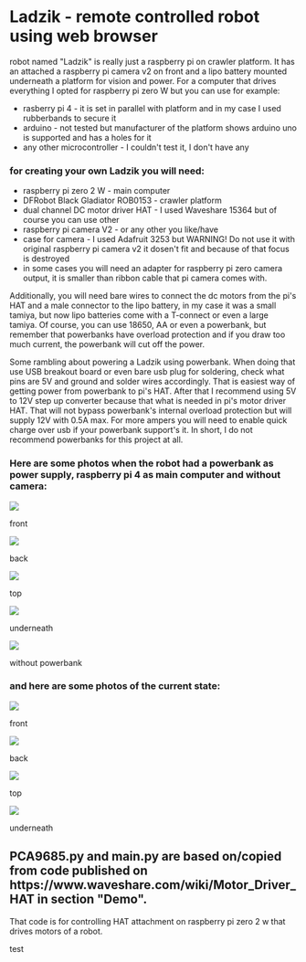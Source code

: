 # Ladzik - remote controlled robot using web browser
<p>robot named "Ladzik" is really just a raspberry pi on crawler platform. It has an attached a raspberry pi camera v2 on front and a lipo battery mounted underneath a platform for vision and power. For a computer that drives everything I opted for raspberry pi zero W but you can use for example:</p> 
<ul>
<li>rasberry pi 4 - it is set in parallel with platform and in my case I used rubberbands to secure it</li>
<li>arduino - not tested but manufacturer of the platform shows arduino uno is supported and has a holes for it</li>
<li>any other microcontroller - I couldn't test it, I don't have any</li>
</ul>

<h3>for creating your own Ladzik you will need:</h3>
<ul>
    <li>raspberry pi zero 2 W - main computer</li>
    <li>DFRobot Black Gladiator ROB0153 - crawler platform</li>
    <li>dual channel DC motor driver HAT - I used Waveshare 15364 but of course you can use other</li>
    <li>raspberry pi camera V2 - or any other you like/have</li>
    <li>case for camera - I used Adafruit 3253 but WARNING! Do not use it with original raspberry pi camera v2 it dosen't fit and because of that focus is destroyed</li>
    <li>in some cases you will need an adapter for raspberry pi zero camera output, it is smaller than ribbon cable that pi camera comes with.</li>
</ul>
<p>Additionally, you will need bare wires to connect the dc motors from the pi's HAT and a male connector to the lipo battery, in my case it was a small tamiya, but now lipo batteries come with a T-connect or even a large tamiya. Of course, you can use 18650, AA or even a powerbank, but remember that powerbanks have overload protection and if you draw too much current, the powerbank will cut off the power.</p>


<p>Some rambling about powering a Ladzik using powerbank. When doing that use USB breakout board or even bare usb plug for soldering, check what pins are 5V and ground and solder wires accordingly. That is easiest way of getting power from powerbank to pi's HAT. After that I recommend using 5V to 12V step up converter because that what is needed in pi's motor driver HAT. That will not bypass powerbank's internal overload protection but will supply 12V with 0.5A max. For more ampers you will need to enable quick charge over usb if your powerbank support's it. In short, I do not recommend powerbanks for this project at all. </p>


<h3>Here are some photos when the robot had a powerbank as power supply, raspberry pi 4 as main computer and without camera:</h3>
<img src="photos/build1.jpg">
<p>front</p>
<img src="photos/build2.jpg">
<p>back</p>
<img src="photos/build3.jpg">
<p>top</p>
<img src="photos/build4.jpg">
<p>underneath</p>
<img src="photos/build5.jpg">
<p>without powerbank</p>

<h3>and here are some photos of the current state:</h3>
<img src="photos/build6.jpg">
<p>front</p>
<img src="photos/build7.jpg">
<p>back</p>
<img src="photos/build8.jpg">
<p>top</p>
<img src="photos/build9.jpg">
<p>underneath</p>


<h2>PCA9685.py and main.py are based on/copied from code published on https://www.waveshare.com/wiki/Motor_Driver_HAT in section "Demo".</h2>
<p>That code is for controlling HAT attachment on raspberry pi zero 2 w that drives motors of a robot.</p>
<p>test<p>